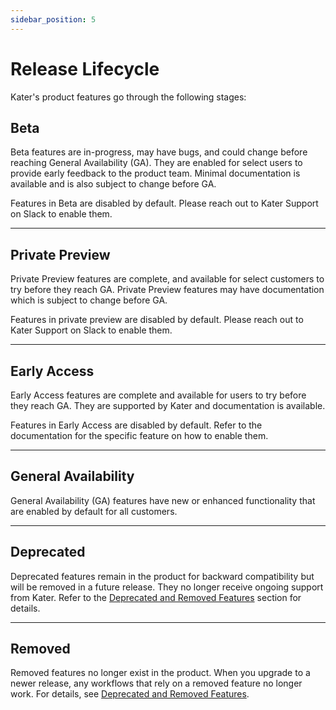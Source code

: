 ```yaml
---
sidebar_position: 5
---
```


# Release Lifecycle

Kater's product features go through the following stages: 

## Beta <IconifyIcon icon="clarity:beta-line" />
Beta features are in-progress, may have bugs, and could change before reaching General Availability (GA). They are enabled for select users to provide early feedback to the product team. Minimal documentation is available and is also subject to change before GA.

Features in Beta are disabled by default. Please reach out to Kater Support on Slack to enable them.

----

## Private Preview <IconifyIcon icon="icon-park-outline:preview-open" />
Private Preview features are complete, and available for select customers to try before they reach GA. Private Preview features may have documentation which is subject to change before GA.

Features in private preview are disabled by default. Please reach out to Kater Support on Slack to enable them.

----

## Early Access <IconifyIcon icon="academicons:open-access" />
Early Access features are complete and available for users to try before they reach GA. They are supported by Kater and documentation is available.

Features in Early Access are disabled by default. Refer to the documentation for the specific feature on how to enable them.

----

## General Availability
General Availability (GA) features have new or enhanced functionality that are enabled by default for all customers.

----

## Deprecated
Deprecated features remain in the product for backward compatibility but will be removed in a future release. They no longer receive ongoing support from Kater. Refer to the [Deprecated and Removed Features](/docs/about-this-release/deprecated-features) section for details.

----

## Removed
Removed features no longer exist in the product. When you upgrade to a newer release, any workflows that rely on a removed feature no longer work. For details, see [Deprecated and Removed Features](/docs/about-this-release/deprecated-features).
